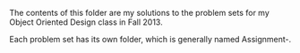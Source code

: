The contents of this folder are my solutions to the problem sets for my Object Oriented Design class in Fall 2013.

Each problem set has its own folder, which is generally named Assignment<number>-<description>.